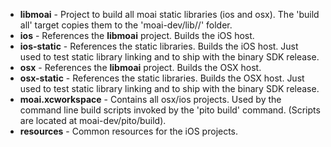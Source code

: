 * __libmoai__ - Project to build all moai static libraries (ios and osx). The 'build all' target copies them to the 'moai-dev/lib/<os>/' folder.
* __ios__ - References the __libmoai__ project. Builds the iOS host.
* __ios-static__ - References the static libraries. Builds the iOS host. Just used to test static library linking and to ship with the binary SDK release.
* __osx__ - References the __libmoai__ project. Builds the OSX host.
* __osx-static__ - References the static libraries. Builds the OSX host. Just used to test static library linking and to ship with the binary SDK release.
* __moai.xcworkspace__ - Contains all osx/ios projects. Used by the command line build scripts invoked by the 'pito build' command. (Scripts are located at moai-dev/pito/build).
* __resources__ - Common resources for the iOS projects.
